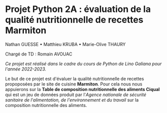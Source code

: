 # **Projet Python 2A : évaluation de la qualité nutritionnelle de recettes Marmiton**



Nathan GUESSE • Matthieu KRUBA • Marie-Olive THAURY

Chargé de TD : Romain AVOUAC 

*Ce projet est réalisé dans le cadre du cours de Python de Lino Galiana pour l'année 2022-2023.*

Le but de ce projet est d'évaluer la qualité nutritionnelle de recettes propoposées par le site de cuisine **Marmiton**. 
Pour cela nous nous appuierons sur la **Table de composition nutritionnelle des aliments Ciqual** qui est un jeu de données produit par l'*Agence nationale de sécurité sanitaire de l'alimentation, de l'environnement et du travail* sur la composition nutritionnelle des aliments. 